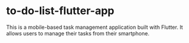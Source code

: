 # to-do-list-flutter-app
This is a mobile-based task management application built with Flutter. 
It allows users to manage their tasks from their smartphone.

